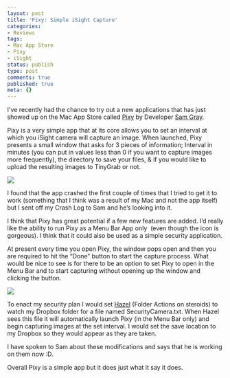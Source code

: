 ```yaml
---
layout: post
title: 'Pixy: Simple iSight Capture'
categories:
- Reviews
tags:
- Mac App Store
- Pixy
- iSight
status: publish
type: post
comments: true
published: true
meta: {}
---
```


I've recently had the chance to try out a new applications that has just showed up on the Mac App Store called 
[Pixy](http://pixyapp.com/) by Developer 
[Sam Gray](http://forrst.me/isamgray). 

Pixy is a very simple app that at its core allows you to set an interval at which you iSight camera will capture an image. When launched, Pixy presents a small window that asks for 3 pieces of information; Interval in minutes (you can put in values less than 0 if you want to capture images more frequently), the directory to save your files, & if you would like to upload the resulting images to TinyGrab or not.

![](/static/4f331d1f8754c7ec090e554a/50fe1c99e4b01c920a89f452/50fe1c99e4b01c920a89f49a/1305084110051/Pixy%20Window.jpg/1000w)

I found that the app crashed the first couple of times that I tried to get it to work (something that I think was a result of my Mac and not the app itself) but I sent off my Crash Log to Sam and he’s looking into it.

I think that Pixy has great potential if a few new features are added. I’d really like the ability to run Pixy as a Menu Bar App only
 (even though the icon is gorgeous). I think that it could also be used as a simple security application.

At present every time you open Pixy, the window pops open and then you are required to hit the “Done” button to start the capture process. What would be nice to see is for there to be an option to set Pixy to open in the Menu Bar and to start capturing without opening up the window and clicking the button.

![](/static/4f331d1f8754c7ec090e554a/50fe1c99e4b01c920a89f452/50fe1c99e4b01c920a89f49b/1305084252557/Pixy%20Icon.png/1000w)

To enact my security plan I would set 
[Hazel](http://www.noodlesoft.com/hazel.php) (Folder Actions on steroids) to watch my Dropbox folder for a file named SecurityCamera.txt. When Hazel sees this file it will automatically launch Pixy (in the Menu Bar only) and begin capturing images at the set interval. I would set the save location to my Dropbox so they would appear as they are taken.

I have spoken to Sam about these modifications and says that he is working on them now :D.

Overall Pixy is a simple app but it does just what it say it does.

